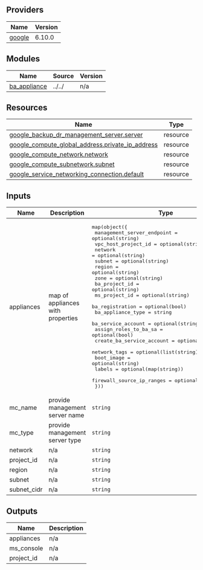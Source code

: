 ## Providers

| Name | Version |
|------|---------|
| <a name="provider_google"></a> [google](#provider\_google) | 6.10.0 |

## Modules

| Name | Source | Version |
|------|--------|---------|
| <a name="module_ba_appliance"></a> [ba\_appliance](#module\_ba\_appliance) | ../../ | n/a |

## Resources

| Name | Type |
|------|------|
| [google_backup_dr_management_server.server](https://registry.terraform.io/providers/hashicorp/google-beta/latest/docs/resources/backup_dr_management_server) | resource |
| [google_compute_global_address.private_ip_address](https://registry.terraform.io/providers/hashicorp/google-beta/latest/docs/resources/compute_global_address) | resource |
| [google_compute_network.network](https://registry.terraform.io/providers/hashicorp/google-beta/latest/docs/resources/compute_network) | resource |
| [google_compute_subnetwork.subnet](https://registry.terraform.io/providers/hashicorp/google-beta/latest/docs/resources/compute_subnetwork) | resource |
| [google_service_networking_connection.default](https://registry.terraform.io/providers/hashicorp/google-beta/latest/docs/resources/service_networking_connection) | resource |

<!-- BEGINNING OF PRE-COMMIT-TERRAFORM DOCS HOOK -->
## Inputs

| Name | Description | Type | Default | Required |
|------|-------------|------|---------|:--------:|
| appliances | map of appliances with properties | <pre>map(object({<br>    management_server_endpoint = optional(string)<br>    vpc_host_project_id        = optional(string)<br>    network                    = optional(string)<br>    subnet                     = optional(string)<br>    region                     = optional(string)<br>    zone                       = optional(string)<br>    ba_project_id              = optional(string)<br>    ms_project_id              = optional(string)<br>    ba_registration            = optional(bool)<br>    ba_appliance_type          = string<br>    ba_service_account         = optional(string)<br>    assign_roles_to_ba_sa      = optional(bool)<br>    create_ba_service_account  = optional(bool)<br>    network_tags               = optional(list(string))<br>    boot_image                 = optional(string)<br>    labels                     = optional(map(string))<br>    firewall_source_ip_ranges  = optional(list(string))<br>  }))</pre> | `{}` | no |
| mc\_name | provide management server name | `string` | `"ms-console"` | no |
| mc\_type | provide management server type | `string` | `"BACKUP_RESTORE"` | no |
| network | n/a | `string` | `"custom-network"` | no |
| project\_id | n/a | `string` | n/a | yes |
| region | n/a | `string` | n/a | yes |
| subnet | n/a | `string` | `"custom-network"` | no |
| subnet\_cidr | n/a | `string` | `"10.20.0.0/16"` | no |

## Outputs

| Name | Description |
|------|-------------|
| appliances | n/a |
| ms\_console | n/a |
| project\_id | n/a |

<!-- END OF PRE-COMMIT-TERRAFORM DOCS HOOK -->
